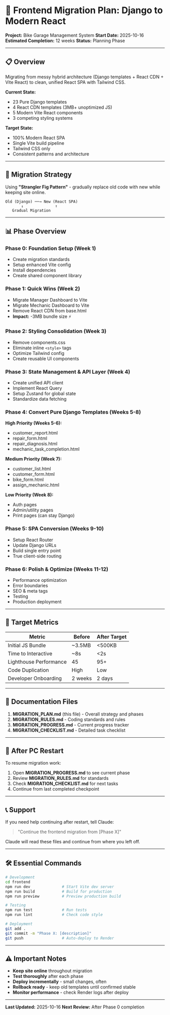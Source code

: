 # 🎯 Frontend Migration Plan: Django to Modern React

**Project:** Bike Garage Management System
**Start Date:** 2025-10-16
**Estimated Completion:** 12 weeks
**Status:** Planning Phase

---

## 📋 Overview

Migrating from messy hybrid architecture (Django templates + React CDN + Vite React) to clean, unified React SPA with Tailwind CSS.

**Current State:**
- 23 Pure Django templates
- 4 React CDN templates (3MB+ unoptimized JS)
- 5 Modern Vite React components
- 3 competing styling systems

**Target State:**
- 100% Modern React SPA
- Single Vite build pipeline
- Tailwind CSS only
- Consistent patterns and architecture

---

## 🚀 Migration Strategy

Using **"Strangler Fig Pattern"** - gradually replace old code with new while keeping site online.

```
Old (Django) ──→ New (React SPA)
       ↓              ↑
   Gradual Migration
```

---

## 📊 Phase Overview

### Phase 0: Foundation Setup (Week 1)
- Create migration standards
- Setup enhanced Vite config
- Install dependencies
- Create shared component library

### Phase 1: Quick Wins (Week 2)
- Migrate Manager Dashboard to Vite
- Migrate Mechanic Dashboard to Vite
- Remove React CDN from base.html
- **Impact:** -3MB bundle size ⚡

### Phase 2: Styling Consolidation (Week 3)
- Remove components.css
- Eliminate inline `<style>` tags
- Optimize Tailwind config
- Create reusable UI components

### Phase 3: State Management & API Layer (Week 4)
- Create unified API client
- Implement React Query
- Setup Zustand for global state
- Standardize data fetching

### Phase 4: Convert Pure Django Templates (Weeks 5-8)
**High Priority (Weeks 5-6):**
- customer_report.html
- repair_form.html
- repair_diagnosis.html
- mechanic_task_completion.html

**Medium Priority (Week 7):**
- customer_list.html
- customer_form.html
- bike_form.html
- assign_mechanic.html

**Low Priority (Week 8):**
- Auth pages
- Admin/utility pages
- Print pages (can stay Django)

### Phase 5: SPA Conversion (Weeks 9-10)
- Setup React Router
- Update Django URLs
- Build single entry point
- True client-side routing

### Phase 6: Polish & Optimize (Weeks 11-12)
- Performance optimization
- Error boundaries
- SEO & meta tags
- Testing
- Production deployment

---

## 🎯 Target Metrics

| Metric | Before | After Target |
|--------|--------|--------------|
| Initial JS Bundle | ~3.5MB | <500KB |
| Time to Interactive | ~8s | <2s |
| Lighthouse Performance | 45 | 95+ |
| Code Duplication | High | Low |
| Developer Onboarding | 2 weeks | 2 days |

---

## 📁 Documentation Files

1. **MIGRATION_PLAN.md** (this file) - Overall strategy and phases
2. **MIGRATION_RULES.md** - Coding standards and rules
3. **MIGRATION_PROGRESS.md** - Current progress tracker
4. **MIGRATION_CHECKLIST.md** - Detailed task checklist

---

## 🔄 After PC Restart

To resume migration work:

1. Open **MIGRATION_PROGRESS.md** to see current phase
2. Review **MIGRATION_RULES.md** for standards
3. Check **MIGRATION_CHECKLIST.md** for next tasks
4. Continue from last completed checkpoint

---

## 📞 Support

If you need help continuing after restart, tell Claude:
> "Continue the frontend migration from [Phase X]"

Claude will read these files and continue from where you left off.

---

## 🛠️ Essential Commands

```bash
# Development
cd frontend
npm run dev              # Start Vite dev server
npm run build            # Build for production
npm run preview          # Preview production build

# Testing
npm run test             # Run tests
npm run lint             # Check code style

# Deployment
git add .
git commit -m "Phase X: [description]"
git push                 # Auto-deploy to Render
```

---

## ⚠️ Important Notes

- **Keep site online** throughout migration
- **Test thoroughly** after each phase
- **Deploy incrementally** - small changes, often
- **Rollback ready** - keep old templates until confirmed stable
- **Monitor performance** - check Render logs after deploy

---

**Last Updated:** 2025-10-16
**Next Review:** After Phase 0 completion
